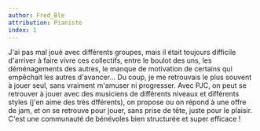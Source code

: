 ```yaml
---
author: Fred_Ble
attribution: Pianiste
index: 1
---
```

J'ai pas mal joué avec différents groupes, mais il était toujours difficile d'arriver à faire vivre ces collectifs, entre le boulot des uns, les déménagements des autres, le manque de motivation de certains qui empêchait les autres d'avancer... Du coup, je me retrouvais le plus souvent à jouer seul, sans vraiment m'amuser ni progresser. Avec PJC, on peut se retrouver à jouer avec des musiciens de différents niveaux et différents styles (j'en aime des très dfférents), on propose ou on répond à une offre de jam, et on se retrouve pour jouer, sans prise de tête, juste pour le plaisir. C'est une communauté de bénévoles bien structurée et super efficace !
